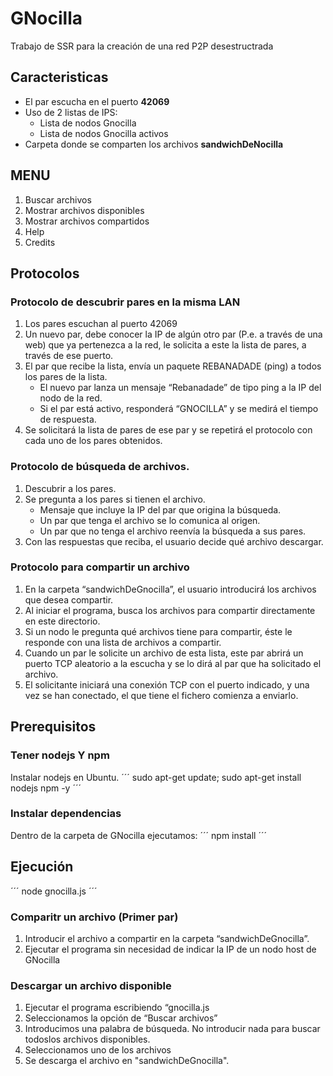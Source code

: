 # GNocilla
Trabajo de SSR para la creación de una red P2P desestructrada

## Caracteristicas
- El par escucha en el puerto **42069**
- Uso de 2 listas de IPS:
	- Lista de nodos Gnocilla
	- Lista de nodos Gnocilla activos
- Carpeta donde se comparten los archivos **sandwichDeNocilla** 

## MENU
1. Buscar archivos
2. Mostrar archivos disponibles
3. Mostrar archivos compartidos
4. Help
5. Credits

## Protocolos
### Protocolo de descubrir pares en la misma LAN
1. Los pares escuchan al puerto 42069
2. Un nuevo par, debe conocer la IP de algún otro par (P.e. a través de una web) que ya pertenezca a la red, le solicita a este la lista de pares, a través de ese puerto.
3. El par que recibe la lista, envía un paquete REBANADADE (ping) a todos los pares de la lista.
	- El nuevo par lanza un mensaje “Rebanadade” de tipo ping a la IP del nodo de la red.
	- Si el par está activo, responderá “GNOCILLA” y se medirá el tiempo de respuesta.
4. Se solicitará la lista de pares de ese par y se repetirá el protocolo con cada uno de los pares obtenidos.

### Protocolo de búsqueda de archivos.
1. Descubrir a los pares.
2. Se pregunta a los pares si tienen el archivo.
	- Mensaje que incluye la IP del par que origina la búsqueda.
	- Un par que tenga el archivo se lo comunica al origen.
	- Un par que no tenga el archivo reenvía la búsqueda a sus pares.
3. Con las respuestas que reciba, el usuario decide qué archivo descargar.

### Protocolo para compartir un archivo
1. En la carpeta “sandwichDeGnocilla”, el usuario introducirá los archivos que desea compartir.
2. Al iniciar el programa, busca los archivos para compartir directamente en este directorio.
3. Si un nodo le pregunta qué archivos tiene para compartir, éste le responde con una lista de archivos a compartir.
4. Cuando un par le solicite un archivo de esta lista, este par abrirá un puerto TCP aleatorio a la escucha y se lo dirá al par que ha solicitado el archivo.
5. El solicitante iniciará una conexión TCP con el puerto indicado, y una vez se han conectado, el que tiene el fichero comienza a enviarlo.

## Prerequisitos
### Tener nodejs Y npm
Instalar nodejs en Ubuntu.
´´´
sudo apt-get update; sudo apt-get install nodejs npm -y
´´´
### Instalar dependencias
Dentro de la carpeta de GNocilla ejecutamos:
´´´
npm install
´´´
## Ejecución
´´´
node gnocilla.js <IP Usuario> <IP de un nodo GNocilla>
´´´

### Comparitr un archivo (Primer par)
1. Introducir el archivo a compartir en la carpeta “sandwichDeGnocilla”.
2. Ejecutar el programa sin necesidad de indicar la IP de un nodo host de GNocilla

### Descargar un archivo disponible
1. Ejecutar el programa escribiendo “gnocilla.js <IP Usuario> <IP Nodo GNOCILLA>
2. Seleccionamos la opción de “Buscar archivos”
3. Introducimos una palabra de búsqueda. No introducir nada para buscar todoslos archivos disponibles.
4. Seleccionamos uno de los archivos
5. Se descarga el archivo en "sandwichDeGnocilla".


